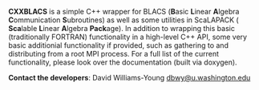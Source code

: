 **CXXBLACS** is a simple C++ wrapper for BLACS (**B**asic **L**inear **A**lgebra
**C**ommunication **S**ubroutines) as well as some utilities in ScaLAPACK (
**Sca**lable **L**inear **A**lgebra **Pack**age). In addition to wrapping this
basic (traditionally FORTRAN) functionality in a high-level C++ API, some very
basic additionial functionality if provided, such as gathering to and 
distributing from a root MPI process. For a full list of the current
functionality, please look over the documentation (built via doxygen).

**Contact the developers**:
  David Williams-Young
  dbwy@u.washington.edu
